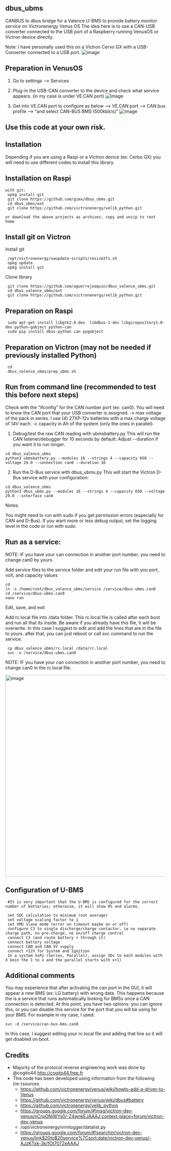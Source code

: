 ## dbus_ubms
 CANBUS to dbus bridge for a Valence U-BMS to provide battery monitor service on Victronenergy Venus OS
 The idea here is to use a CAN-USB converter connected to the USB port of a Raspberry running VenusOS or Victron device directly.

 Note: I have personally used this on a Victron Cervo GX with a USB-Converter connected to a USB port.
 ![image](https://github.com/user-attachments/assets/fa433fa7-630d-4237-817a-b10d3de3babf)


## Preparation in VenusOS
1) Go to settings --> Services 
2) Plug-in the USB-CAN converter to the device and check what service appears. (in my case is under VE.CAN port)
![image](https://github.com/user-attachments/assets/df4bfa9a-f93c-4e85-bd4d-beb1ce399b87)


3) Get into VE.CAN port to configure as below
--> VE.CAN port --> CAN bus profile --> "and select CAN-BUS BMS (500kbit/s)"
![image](https://github.com/user-attachments/assets/6f1d8d3e-ae78-4b33-931a-c62dd7c0e2f0)


 ## Use this code at your own risk.
 
## Installation

Depending if you are using a Raspi or a Victron device (ex: Cerbo GX) you will need to use different codes to install this library. 

## Installation on Raspi
```
with git:
 opkg install git
 git clone https://github.com/gimx/dbus_ubms.git
 cd dbus_ubms/ext
 git clone https://github.com/victronenergy/velib_python.git

or download the above projects as archives, copy and unzip to root home
```

## Install git on Victron

Install git
```
 /opt/victronenergy/swupdate-scripts/resize2fs.sh
 opkg update
 opkg install git
```

Clone library
```
 git clone https://github.com/aguerrejoaquin/dbus_valence_ubms.git
 cd dbus_valence_ubms/ext
 git clone https://github.com/victronenergy/velib_python.git
```

## Preparation on Raspi
```
 sudo apt-get install libgtk2.0-dev  libdbus-1-dev libgirepository1.0-dev python-gobject python-can
 sudo pip install dbus-python can pygobject
```

## Preparation on Victron (may not be needed if previously installed Python)
```
 cd
 dbus_valence_ubms/prep_ubms.sh
```

## Run from command line (recommended to test this before next steps)
Check with the "ifconfig" for the CAN number port (ex: can0). You will need to know the CAN port that your USB converter is assigned. 
-v max voltage of the pack in series. I use (4) 27XP-12v batteries with a max charge voltage of 14V each.
-c capacity in Ah of the system (only the ones in parallel)

1. Debug/test the raw CAN reading with ubmsbattery.py
This will run the CAN listener/debugger for 10 seconds by default:
Adjust --duration if you want it to run longer.

```
cd dbus_valence_ubms
python3 ubmsbattery.py --modules 16 --strings 4 --capacity 650 --voltage 29.0 --connection can0 --duration 10
```
2. Run the D-Bus service with dbus_ubms.py
This will start the Victron D-Bus service with your configuration:

```
cd dbus_valence_ubms
python3 dbus_ubms.py --modules 16 --strings 4 --capacity 650 --voltage 29.0 --interface can0
```
Notes:

You might need to run with sudo if you get permission errors (especially for CAN and D-Bus).
If you want more or less debug output, set the logging level in the code or run with sudo.


## Run as a service: 
NOTE: IF you have your can connection in another port number, you need to change can0 by yours.

Add service files to the service folder and edit your run file with you port, volt, and capacity values
```
cd
ln -s /home/root/dbus_valence_ubms/service /service/dbus-ubms.can0
cd /service/dbus-ubms.can0
nano run
```

Edit, save, and exit

Add rc.local file into /data folder. This rc.local file is called after each boot and run all that its inside. Be aware if you already have this file, it will be overwrite. In this case I suggest to edit and add the lines that are in the file to yours.
after that, you can just reboot or call svc command to run the service.
```
 cp dbus_valence_ubms/rc.local /data/rc.local
 svc -u /service/dbus-ubms.can0
```
NOTE: IF you have your can connection in another port number, you need to change can0 in the rc.local file.

<img width="1179" height="633" alt="image" src="https://github.com/user-attachments/assets/b3bced6d-d0ef-4c97-93e4-4b34911bc549" />



## Configuration of U-BMS
```
 #It is very important that the U-BMS is configured for the correct number of batteries; otherwise, it will show 0% and alarms.

 set SOC calculation to minimum (not average)
 set voltage scaling factor to 1
 set VMU slave mode (error on timeout maybe on or off)
 configure C3 to single discharge/charge contactor, ie no separate charge path, no pre-charge, no on/off charge control
 connect C3 (and route battery + through it)
 connect battery voltage
 connect CAN and CAN 5V supply
 connect +12V for System and Ignition
 In a system SxPy (Series, Parallel), assign IDs to each modules with X bein the 1 to x and the parallel starts with x+1)
``` 
## Additional comments
You may experience that after activating the can port in the GUI, it will appear a new BMS (ex: LG battery) with wrong data. This happens because the is a service that runs automatically looking for BMSs once a CAN connection is detected. At this point, you have two options: you can ignore this, or you can disable this service for the port that you will be using for your BMS.
For example in my case, I used:
```
svc -d /service/can-bus-bms.can0
```
In this case, I suggest editing your rc.local file and adding that line so it will get disabled on boot.


## Credits
 - Majority of the protocol reverse engineering work was done by @cogito44 http://cogito44.free.fr
 - This code has been developed using information from the following (re-)sources
   - https://github.com/victronenergy/venus/wiki/howto-add-a-driver-to-Venus
   - https://github.com/victronenergy/venus/wiki/dbus#battery
   - https://github.com/victronenergy/velib_python
   - https://groups.google.com/forum/#!msg/victron-dev-venus/nCrpONiWYs0/-Z4wnkEJAAAJ;context-place=forum/victron-dev-venus
   - /opt/victronenergy/vrmlogger/datalist.py
   - https://groups.google.com/forum/#!searchin/victron-dev-venus/link$20to$20service%7Csort:date/victron-dev-venus/-AJzKTxk-3k/fOt707ZeAAAJ

